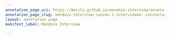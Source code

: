 ```yaml
---
annotation_page_uri: https://Amcclu.github.io/mendoza-interview/annotations/mendoza-interview-canvas-1-interviewee--contextualizing--gesturing.json
annotation_page_slug: mendoza-interview-canvas-1-interviewee--contextualizing--gesturing
layout: annotation_page
manifest_label: Mendoza Interview

---
```

